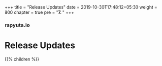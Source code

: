 +++
title = "Release Updates"
date = 2019-10-30T17:48:12+05:30
weight = 800
chapter = true
pre = "<b>7. </b>"
+++

### rapyuta.io

# Release Updates

{{% children %}}